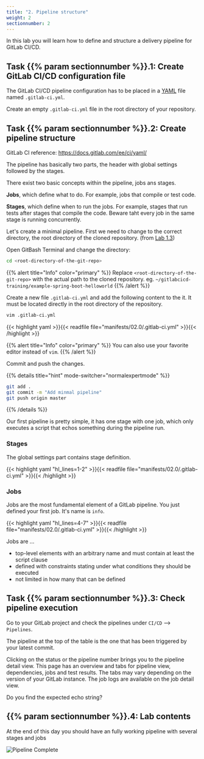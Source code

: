 ```yaml
---
title: "2. Pipeline structure"
weight: 2
sectionnumber: 2
---
```


In this lab you will learn how to define and structure a delivery pipeline for GitLab CI/CD.


## Task {{% param sectionnumber %}}.1: Create GitLab CI/CD configuration file

The GitLab CI/CD pipeline configuration has to be placed in a [YAML](https://en.wikipedia.org/wiki/YAML) file named `.gitlab-ci.yml`.

Create an empty `.gitlab-ci.yml` file in the root directory of your repository.


## Task {{% param sectionnumber %}}.2: Create pipeline structure

GitLab CI reference: <https://docs.gitlab.com/ee/ci/yaml/>

The pipeline has basically two parts, the header with global settings followed by the stages.

There exist two basic concepts within the pipeline, jobs ans stages.


**Jobs**, which define what to do. For example, jobs that compile or test code.

**Stages**, which define when to run the jobs. For example, stages that run tests after stages that compile the code. Beware taht every job in the same stage is running concurrently.

Let's create a minimal pipeline. First we need to change to the correct directory, the root directory of the cloned repository. (from [Lab 1.3](../../01/getting_started/#task-13-clone-the-git-repository))

Open GitBash Terminal and change the directory:

```bash
cd <root-directory-of-the-git-repo>
```
{{% alert title="Info" color="primary" %}}
Replace `<root-directory-of-the-git-repo>` with the actual path to the cloned repository. eg. `~/gitlabcicd-training/example-spring-boot-helloworld`
{{% /alert %}}

Create a new file `.gitlab-ci.yml` and add the following content to the it. It must be located directly in the root directory of the repository.

```bash
vim .gitlab-ci.yml
```

{{< highlight yaml >}}{{< readfile file="manifests/02.0/.gitlab-ci.yml" >}}{{< /highlight >}}

{{% alert title="Info" color="primary" %}}
You can also use your favorite editor instead of `vim`.
{{% /alert %}}

Commit and push the changes.

{{% details title="hint" mode-switcher="normalexpertmode" %}}

```bash
git add .
git commit -m "Add minmal pipeline"
git push origin master
```

{{% /details %}}

Our first pipeline is pretty simple, it has one stage with one job, which only executes a script that echos something during the pipeline run.


### Stages

The global settings part contains stage definition.

{{< highlight yaml "hl_lines=1-2" >}}{{< readfile file="manifests/02.0/.gitlab-ci.yml" >}}{{< /highlight >}}


### Jobs

Jobs are the most fundamental element of a GitLab pipeline.
You just defined your first job. It's name is `info`.

{{< highlight yaml "hl_lines=4-7" >}}{{< readfile file="manifests/02.0/.gitlab-ci.yml" >}}{{< /highlight >}}

Jobs are ...

* top-level elements with an arbitrary name and must contain at least the script clause
* defined with constraints stating under what conditions they should be executed
* not limited in how many that can be defined


## Task {{% param sectionnumber %}}.3: Check pipeline execution

Go to your GitLab project and check the pipelines under `CI/CD` --> `Pipelines`.

The pipeline at the top of the table is the one that has been triggered by your latest commit.

Clicking on the status or the pipeline number brings you to the pipeline detail view. This page has an overview and tabs for pipeline view, dependencies, jobs and test results. The tabs may vary depending on the version of your GitLab instance. The job logs are available on the job detail view.

Do you find the expected echo string?


## {{% param sectionnumber %}}.4: Lab contents

At the end of this day you should have an fully working pipeline with several stages and jobs

![Pipeline Complete](../complete_pipeline.png)
